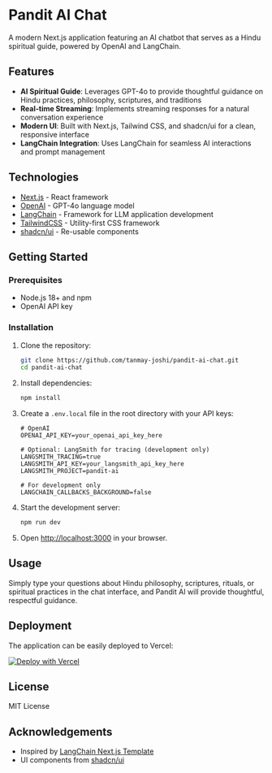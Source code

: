 # Pandit AI Chat

A modern Next.js application featuring an AI chatbot that serves as a Hindu spiritual guide, powered by OpenAI and LangChain.

## Features

- **AI Spiritual Guide**: Leverages GPT-4o to provide thoughtful guidance on Hindu practices, philosophy, scriptures, and traditions
- **Real-time Streaming**: Implements streaming responses for a natural conversation experience
- **Modern UI**: Built with Next.js, Tailwind CSS, and shadcn/ui for a clean, responsive interface
- **LangChain Integration**: Uses LangChain for seamless AI interactions and prompt management

## Technologies

- [Next.js](https://nextjs.org/) - React framework
- [OpenAI](https://openai.com/) - GPT-4o language model
- [LangChain](https://js.langchain.com/) - Framework for LLM application development
- [TailwindCSS](https://tailwindcss.com/) - Utility-first CSS framework
- [shadcn/ui](https://ui.shadcn.com/) - Re-usable components

## Getting Started

### Prerequisites

- Node.js 18+ and npm
- OpenAI API key

### Installation

1. Clone the repository:
   ```bash
   git clone https://github.com/tanmay-joshi/pandit-ai-chat.git
   cd pandit-ai-chat
   ```

2. Install dependencies:
   ```bash
   npm install
   ```

3. Create a `.env.local` file in the root directory with your API keys:
   ```
   # OpenAI
   OPENAI_API_KEY=your_openai_api_key_here
   
   # Optional: LangSmith for tracing (development only)
   LANGSMITH_TRACING=true
   LANGSMITH_API_KEY=your_langsmith_api_key_here
   LANGSMITH_PROJECT=pandit-ai
   
   # For development only
   LANGCHAIN_CALLBACKS_BACKGROUND=false
   ```

4. Start the development server:
   ```bash
   npm run dev
   ```

5. Open [http://localhost:3000](http://localhost:3000) in your browser.

## Usage

Simply type your questions about Hindu philosophy, scriptures, rituals, or spiritual practices in the chat interface, and Pandit AI will provide thoughtful, respectful guidance.

## Deployment

The application can be easily deployed to Vercel:

[![Deploy with Vercel](https://vercel.com/button)](https://vercel.com/new/clone?repository-url=https%3A%2F%2Fgithub.com%2Ftanmay-joshi%2Fpandit-ai-chat)

## License

MIT License

## Acknowledgements

- Inspired by [LangChain Next.js Template](https://github.com/langchain-ai/langchain-nextjs-template)
- UI components from [shadcn/ui](https://ui.shadcn.com/)
